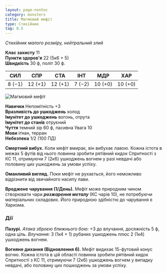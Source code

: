 ```yaml
---
layout: page-nontoc
category: monsters
title: Магмовий мефіт
type: Стихійник
tag: 0.5
---
```


_Стихійник малого розміру, нейтральний злий_

**Клас захисту** 11    
**Пункти здоров'я** 22 (5к6 + 5)    
**Швидкість** 30 ф, політ 30 ф.

| СИЛ    | СПР     | СТА     | ІНТ    | МДР     | ХАР     |
| ------ | ------- | ------- | ------ | ------- | ------- |
| 8 (−1) | 12 (+1) | 12 (+1) | 7 (−2) | 10 (+0) | 10 (+0) |

![Магмовий мефіт](https://www.dndbeyond.com/avatars/thumbnails/31079/74/1000/1000/638074037477949301.png)

**Навички** Непомітність +3    
**Вразливість до ушкоджень** холод    
**Імунітет до ушкоджень** вогонь, отрута    
**Імунітет до станів** отруєний    
**Чуття** темний зір 60 ф, пасивна Увага 10    
**Мови** іґнан, терран    
**Небезпека** 1/2 (100 ПД)

**Смертний вибух.** Коли мефіт вмирає, він вибухає лавою. Кожна істота в межах 5 футів від нього повинна зробити рятівний кидок Спритності з КС 11, отримуючи 7 (2к6) ушкоджень вогнем у разі невдачі або половину цих ушкоджень за умови успіху.    

**Оманливий вигляд.** Поки мефіт не рухається, його неможливо відрізнити від звичайного насипу лави.    

**Вроджене чарування (1/День).** Мефіт може природним чином створювати чари **_розжарення металу_** (КС чарів 10), не потребуючи матеріальних складових. Його природною здібністю до чарування є Харизма.

### Дії
**Пазурі.** _Атака зброєю ближнього бою:_ +3 до влучання, досяжність 5 ф, одна ціль. _Влучання:_ 3 (1к4 + 1) рубаних ушкоджень плюс 2 (1к4) ушкоджень вогнем.    

**Вогняне дихання (Відновлення 6).** Мефіт видихає 15-футовий конус вогню. Кожна істота в цій області повинна зробити рятівний кидок Спритності з КС 11, отримуючи 7 (2к6) ушкоджень вогнем у випадку невдачі, або половину цих пошкоджень за умови успіху.
